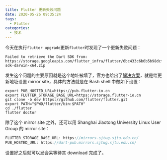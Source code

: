 ```yaml
---
title: Flutter 更新失败问题
date: 2020-05-26 09:35:24
tags: 
  - Flutter
categories:
  - 技术
---
```

今天在执行`flutter upgrade`更新`flutter`时发现了一个更新失败问题：
```shell
Failed to retrieve the Dart SDK from: https://storage.googleapis.com/flutter_infra/flutter/6bc433c6b6b5b98dcf4cc11aff31cdee90849f32/dart-sdk-darwin-x64.zip
```

发生这个问题的主要原因就是这个地址被墙了，官方也给出了[解决方案](https://flutter.dev/community/china)，就是给更新地址设置 mirror site，具体的方法就是在 Bash shell 中做如下设置：
```shell
export PUB_HOSTED_URL=https://pub.flutter-io.cn
export FLUTTER_STORAGE_BASE_URL=https://storage.flutter-io.cn
git clone -b dev https://github.com/flutter/flutter.git
export PATH="$PWD/flutter/bin:$PATH"
cd ./flutter
flutter doctor
```
除了这个 mirror site 之外，还可以用 Shanghai Jiaotong University Linux User Group 的 mirror site：
```java
FLUTTER_STORAGE_BASE_URL: https://mirrors.sjtug.sjtu.edu.cn/
PUB_HOSTED_URL: https://dart-pub.mirrors.sjtug.sjtu.edu.cn/
```
设置好之后就可以发会呆等待其 download 完成了。